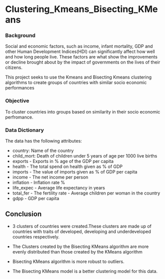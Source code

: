 # Clustering_Kmeans_Bisecting_KMeans

### Background

Social and economic factors, such as income, infant mortality, GDP and other Human Development Indices(HDI) can significantly affect how well and how long people live.
These factors are what show the improvements or decline brought about by the impact of governments on the lives of their citizens.

This project seeks to use the Kmeans and Bisecting Kmeans clustering algorithms to create groups of countries with similar socio economic performances


###  Objective

To cluster countries into groups based on similarity in their socio economic perfromance.

### Data Dictionary

The data has the following attributes:
- country: Name of the country
- child_mort: Death of children under 5 years of age per 1000 live births
- exports - Exports in % age of the GDP per capita
- health - The total spend on health given as % of GDP
- imports - The value of imports given as % of GDP per capita
- income - The net income per person
- inflation - Inflation rate %
- life_expec - Average life expectancy in years
- total_fer - The fertility rate - Average children per woman in the country
- gdpp - GDP per capita

## Conclusion

- 3 clusters of countries were created.These clusters are made up of countries with traits of developed, developing and underdeveloped countries respectively.

- The Clusters created by the Bisecting KMeans algorithm are more evenly distributed than those created by the KMeans algorithm

- Bisecting KMeans algorithm is more robust to outliers.

- The Bisecting KMeans model is a better clustering model for this data.
